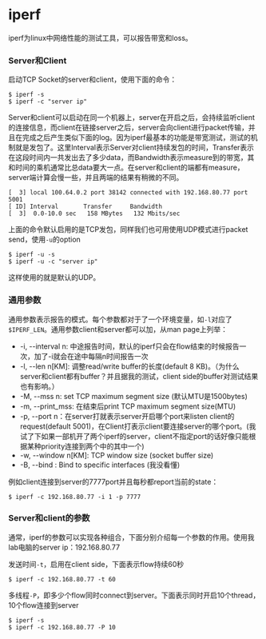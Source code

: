 # iperf
iperf为linux中网络性能的测试工具，可以报告带宽和loss。

### Server和Client
启动TCP Socket的server和client，使用下面的命令：
```
$ iperf -s
$ iperf -c "server ip"
```
Server和client可以启动在同一个机器上，server在开启之后，会持续监听client的连接信息，而client在链接server之后，server会向client进行packet传输，并且在完成之后产生类似下面的log。因为iperf最基本的功能是带宽测试，测试的机制就是发包了。这里Interval表示Server对client持续发包的时间，Transfer表示在这段时间内一共发出去了多少data，而Bandwidth表示measure到的带宽，其和时间的乘机通常比总data要大一点。在server和client的端都有measure，server端计算会慢一些，并且两端的结果有稍微的不同。
```
[  3] local 100.64.0.2 port 38142 connected with 192.168.80.77 port 5001
[ ID] Interval       Transfer     Bandwidth
[  3]  0.0-10.0 sec   158 MBytes   132 Mbits/sec
```
上面的命令默认启用的是TCP发包，同样我们也可用使用UDP模式进行packet send，使用`-u`的option
```
$ iperf -u -s
$ iperf -u -c "server ip"
```
这样使用的就是默认的UDP。

### 通用参数
通用参数表示报告的模式。每个参数都对于了一个环境变量，如`-l`对应了`$IPERF_LEN`。通用参数client和server都可以加，从man page上列举：
  * -i, --interval n: 中途报告时间，默认的iperf只会在flow结束的时候报告一次，加了-i就会在途中每隔n时间报告一次
  * -l, --len n[KM]: 调整read/write buffer的长度(default 8 KB)。（为什么server和client都有buffer？并且据我的测试，client side的buffer对测试结果也有影响。）
  * -M, --mss n: set TCP maximum segment size (默认MTU是1500bytes)
  * -m, --print_mss: 在结束后print TCP maximum segment size(MTU)
  * -p, --port n：在server打就表示server开启哪个port来listen client的request(default 5001)，在Client打表示client要连接server的哪个port。(我试了下如果一部机开了两个iperf的server，client不指定port的话好像只能根据某种priority连接到两个中的其中一个)
  * -w, --window n[KM]: TCP window size (socket buffer size)
  * -B, --bind <host>: Bind to specific interfaces (我没看懂)
 
 例如client连接到server的7777port并且每秒都report当前的state：
 ```
$ iperf -c 192.168.80.77 -i 1 -p 7777
```

### Server和client的参数
通常，iperf的参数可以实现各种组合，下面分别介绍每一个参数的作用。使用我lab电脑的server ip：192.168.80.77

发送时间`-t`，启用在client side，下面表示flow持续60秒
```
$ iperf -c 192.168.80.77 -t 60
```
多线程`-P`，即多少个flow同时connect到server。下面表示同时开启10个thread，10个flow连接到server
```
$ iperf -s
$ iperf -c 192.168.80.77 -P 10
```
